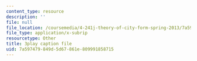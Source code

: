 ```yaml
---
content_type: resource
description: ''
file: null
file_location: /coursemedia/4-241j-theory-of-city-form-spring-2013/7a597479849d5d67861e809991858715_HHpf1He752s.vtt
file_type: application/x-subrip
resourcetype: Other
title: 3play caption file
uid: 7a597479-849d-5d67-861e-809991858715
---
```

